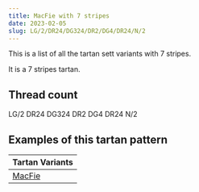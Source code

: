 ```yaml
---
title: MacFie with 7 stripes
date: 2023-02-05
slug: LG/2/DR24/DG324/DR2/DG4/DR24/N/2
---
```

This is a list of all the tartan sett variants with 7 stripes.

It is a 7 stripes tartan.


## Thread count
LG/2 DR24 DG324 DR2 DG4 DR24 N/2

## Examples of this tartan pattern

| Tartan Variants |
|---------------|
| [MacFie](/variants/lg/2/dr24/dg324/dr2/dg4/dr24/n/2-dg11450d-draa0000-lgaaaa00-naaaaaa)||

